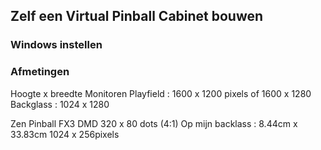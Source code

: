 ## Zelf een Virtual Pinball Cabinet bouwen

### Windows instellen


### Afmetingen
Hoogte x breedte
Monitoren 
Playfield : 
1600 x 1200 pixels
of 1600 x 1280
Backglass : 1024 x 1280

Zen Pinball FX3 DMD 320 x 80 dots (4:1)
Op mijn backlass : 8.44cm x 33.83cm 1024 x 256pixels
